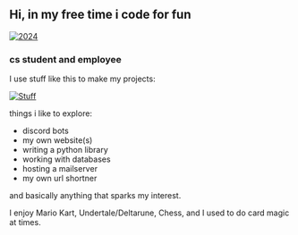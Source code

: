## Hi, in my free time i code for fun
<!-- https://jassin.aouani.de -->

[![2024](https://i.ibb.co/xhgrxJz/git-wrapped-probablyjassin-1.png)](https://git-wrapped.com/)

### cs student and employee
I use stuff like this to make my projects:

[![Stuff](https://skillicons.dev/icons?i=py,js,tailwind,nuxtjs,mongodb,raspberrypi,nginx,cloudflare)](https://skillicons.dev)

things i like to explore:
- discord bots
- my own website(s)
- writing a python library
- working with databases
- hosting a mailserver
- my own url shortner

and basically anything that sparks my interest.

I enjoy Mario Kart, Undertale/Deltarune, Chess, and I used to do card magic at times.
